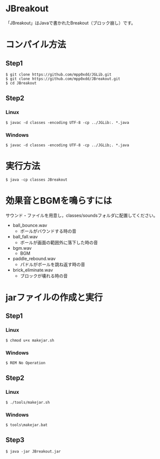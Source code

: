 # JBreakout
「JBreakout」はJavaで書かれたBreakout（ブロック崩し）です。

# コンパイル方法
## Step1
```
$ git clone https://github.com/mpp0xdd/JGLib.git
$ git clone https://github.com/mpp0xdd/JBreakout.git
$ cd JBreakout
```
## Step2
### Linux
```
$ javac -d classes -encoding UTF-8 -cp ../JGLib:. *.java
```
### Windows
```
$ javac -d classes -encoding UTF-8 -cp ../JGLib;. *.java
```

# 実行方法
```
$ java -cp classes JBreakout
```

# 効果音とBGMを鳴らすには
サウンド・ファイルを用意し，classes/soundsフォルダに配置してください。
- ball_bounce.wav
  - ボールがバウンドする時の音
- ball_fall.wav
  - ボールが画面の範囲外に落下した時の音
- bgm.wav
  - BGM
- paddle_rebound.wav
  - パドルがボールを跳ね返す時の音
- brick_eliminate.wav
  - ブロックが壊れる時の音

# jarファイルの作成と実行
## Step1
### Linux
```
$ chmod u+x makejar.sh
```
### Windows
```
$ REM No Operation
```
## Step2
### Linux
```
$ ./tools/makejar.sh
```
### Windows
```
$ tools\makejar.bat
```
## Step3
```
$ java -jar JBreakout.jar
```
